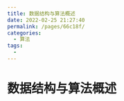 ```yaml
---
title: 数据结构与算法概述
date: 2022-02-25 21:27:40
permalink: /pages/66c18f/
categories:
  - 算法
tags:
  - 
---
```

#  数据结构与算法概述  

